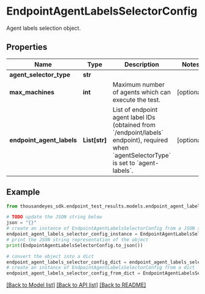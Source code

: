 # EndpointAgentLabelsSelectorConfig

Agent labels selection object.

## Properties

Name | Type | Description | Notes
------------ | ------------- | ------------- | -------------
**agent_selector_type** | **str** |  | 
**max_machines** | **int** | Maximum number of agents which can execute the test. | [optional] 
**endpoint_agent_labels** | **List[str]** | List of endpoint agent label IDs (obtained from &#x60;/endpoint/labels&#x60; endpoint), required when &#x60;agentSelectorType&#x60; is set to &#x60;agent-labels&#x60;. | [optional] 

## Example

```python
from thousandeyes_sdk.endpoint_test_results.models.endpoint_agent_labels_selector_config import EndpointAgentLabelsSelectorConfig

# TODO update the JSON string below
json = "{}"
# create an instance of EndpointAgentLabelsSelectorConfig from a JSON string
endpoint_agent_labels_selector_config_instance = EndpointAgentLabelsSelectorConfig.from_json(json)
# print the JSON string representation of the object
print(EndpointAgentLabelsSelectorConfig.to_json())

# convert the object into a dict
endpoint_agent_labels_selector_config_dict = endpoint_agent_labels_selector_config_instance.to_dict()
# create an instance of EndpointAgentLabelsSelectorConfig from a dict
endpoint_agent_labels_selector_config_from_dict = EndpointAgentLabelsSelectorConfig.from_dict(endpoint_agent_labels_selector_config_dict)
```
[[Back to Model list]](../README.md#documentation-for-models) [[Back to API list]](../README.md#documentation-for-api-endpoints) [[Back to README]](../README.md)


